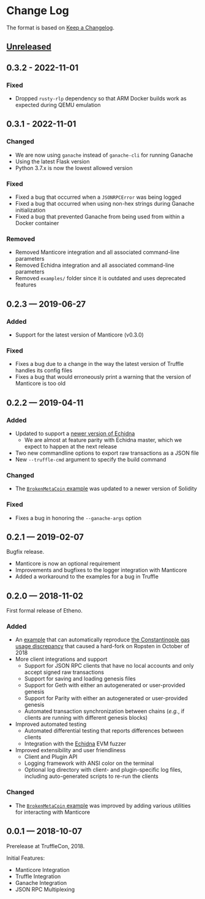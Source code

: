# Change Log

The format is based on [Keep a Changelog](http://keepachangelog.com/).

## [Unreleased](https://github.com/trailofbits/etheno/compare/v0.3.2...HEAD)

## 0.3.2 - 2022-11-01

### Fixed
- Dropped `rusty-rlp` dependency so that ARM Docker builds work as expected during QEMU emulation

## 0.3.1 - 2022-11-01

### Changed
- We are now using `ganache` instead of `ganache-cli` for running Ganache
- Using the latest Flask version
- Python 3.7.x is now the lowest allowed version

### Fixed
- Fixed a bug that occurred when a `JSONRPCError` was being logged
- Fixed a bug that occurred when using non-hex strings during Ganache initialization
- Fixed a bug that prevented Ganache from being used from within a Docker container

### Removed
- Removed Manticore integration and all associated command-line parameters
- Removed Echidna integration and all associated command-line parameters
- Removed `examples/` folder since it is outdated and uses deprecated features
## 0.2.3 — 2019-06-27

### Added

- Support for the latest version of Manticore (v0.3.0)

### Fixed

- Fixes a bug due to a change in the way the latest version of Truffle handles its config files
- Fixes a bug that would erroneously print a warning that the version of Manticore is too old

## 0.2.2 — 2019-04-11

### Added

- Updated to support a [newer version of Echidna](https://github.com/crytic/echidna/tree/dev-etheno)
    - We are almost at feature parity with Echidna master, which we expect to happen at the next release
- Two new commandline options to export raw transactions as a JSON file
- New `--truffle-cmd` argument to specify the build command 

### Changed

- The [`BrokenMetaCoin` example](examples/BrokenMetaCoin) was updated to a newer version of Solidity

### Fixed

- Fixes a bug in honoring the `--ganache-args` option

## 0.2.1 — 2019-02-07

Bugfix release.

- Manticore is now an optional requirement
- Improvements and bugfixes to the logger integration with Manticore
- Added a workaround to the examples for a bug in Truffle

## 0.2.0 — 2018-11-02

First formal release of Etheno.

### Added

- An [example](examples/ConstantinopleGasUsage) that can automatically reproduce [the Constantinople gas usage discrepancy](https://github.com/paritytech/parity-ethereum/pull/9746) that caused a hard-fork on Ropsten in October of 2018
- More client integrations and support
    - Support for JSON RPC clients that have no local accounts and only accept signed raw transactions
    - Support for saving and loading genesis files
    - Support for Geth with either an autogenerated or user-provided genesis
    - Support for Parity with either an autogenerated or user-provided genesis
    - Automated transaction synchronization between chains (_e.g._, if clients are running with different genesis blocks)
- Improved automated testing
    - Automated differential testing that reports differences between clients
    - Integration with the [Echidna](https://github.com/trailofbits/echidna) EVM fuzzer
- Improved extensibility and user friendliness
    - Client and Plugin API
    - Logging framework with ANSI color on the terminal
    - Optional log directory with client- and plugin-specific log files, including auto-generated scripts to re-run the clients

### Changed

- The [`BrokenMetaCoin` example](examples/BrokenMetaCoin) was improved by adding various utilities for interacting with Manticore

## 0.0.1 — 2018-10-07

Prerelease at TruffleCon, 2018.

Initial Features:

- Manticore Integration
- Truffle Integration
- Ganache Integration
- JSON RPC Multiplexing
